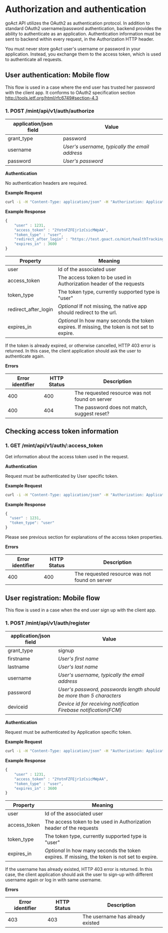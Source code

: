 # Authorization and authentication

 goAct API utilizes the OAuth2 as authentication protocol. In addition to
standard OAuth2 username/password authentication, backend provides the ability
to authenticate as an application. Authentication information must be sent to
backend within every request, in the Authorization HTTP header.

You must never store  goAct user's username or password in your application.
Instead, you exchange them to the access token, which is used to authenticate
all requests.

## User authentication: Mobile flow

This flow is used in a case where the end user has trusted her password with the
client app. It conforms to OAuth2 specification section
http://tools.ietf.org/html/rfc6749#section-4.3

### 1. POST /mint/api/v1/auth/authorize

application/json field | Value
----------|------
grant_type | password
username | _User's username, typically the email address_
password | _User's password_

**Authentication**

No authentication headers are required.

**Example Request**

```sh
curl -i -H "Content-Type: application/json" -H "Authorization: ApplicationToken 1YotnFZsEjr1zCsicMWpAAFSa" -X POST -d '{"grant_type" : "password", "username":"kc@goact.com.au","password":"xyz"}' https://test.goact.co/mint/api/v1/auth/authorize
```

**Example Response**

```javascript
{ 
    "user" : 1231,
    "access_token" : "2YotnFZFEjr1zCsicMWpAA",
    "token_type" : "user",
    "redirect_after_login" : "https://test.goact.co/mint/healthTracking.seam",
    "expires_in" : 3600
}
```

Property | Meaning
------|--------  
user | Id of the associated user
access_token | The access token to be used in Authorization header of the requests
token_type | The token type, currently supported type is "user"
redirect_after_login | *Optional* If not missing, the native app should redirect to the url.
expires_in | *Optional* In how many seconds the token expires. If missing, the token is not set to expire.

If the token is already expired, or otherwise cancelled, HTTP 403 error is
returned. In this case, the client application should ask the user to
authenticate again.


**Errors**

Error identifier | HTTP Status | Description
-----------------|-------------|------------
400 | 400 | The requested resource was not found on server 
400 | 404 | The password does not match, suggest reset? 

 

## Checking access token information

### 1. GET /mint/api/v1/auth/:access_token

Get information about the access token used in the request.

**Authentication**

Request must be authenticated by User specific token.

**Example Request**

```sh
curl -i -H "Content-Type: application/json" -H "Authorization: ApplicationToken 1YotnFZsEjr1zCsicMWpAAFSa" -X GET https://test.goact.co/mint/api/v1/auth/dbd4bc88-7f44-4cd7-b9f6-06db922e36c2
```

**Example Response**

```javascript
{
  "user" : 1231,
  "token_type": "user"
}
```

Please see previous section for explanations of the access token properties.

 
**Errors**

Error identifier | HTTP Status | Description
-----------------|-------------|------------
400 | 400 | The requested resource was not found on server  














## User registration: Mobile flow

This flow is used in a case when the end user sign up with the client app. 

### 1. POST /mint/api/v1/auth/register

application/json field | Value
----------|------
grant_type | signup
firstname | _User's first name_
lastname | _User's last name_
username | _User's username, typically the email address_
password | _User's password, passwords length should be more than 5 characters_
deviceid | _Device id for receiving notification Firebase notification(FCM)_

**Authentication**

Request must be authenticated by Application specific token.

**Example Request**

```sh
curl -i -H "Content-Type: application/json" -H "Authorization: ApplicationToken 1YotnFZsEjr1zCsicMWpAAFSa" -X POST -d '{"grant_type" : "signup", "firstname":"Kate", "lastname":"Smith", "username":"kc@goact.com.au","password":"xyz", "deviceid" : "bk3RNwTe3H0:CI2k_HHwgIpoDKCIZvvDMExUdFQ3P"}' https://test.goact.co/mint/api/v1/auth/register
```

**Example Response**

```javascript
{ 
    "user" : 1231,
    "access_token" : "2YotnFZFEjr1zCsicMWpAA",
    "token_type" : "user",
    "expires_in" : 3600
}
```

Property | Meaning
------|--------  
user | Id of the associated user
access_token | The access token to be used in Authorization header of the requests
token_type | The token type, currently supported type is "user"
expires_in | *Optional* In how many seconds the token expires. If missing, the token is not set to expire.

If the username has already existed, HTTP 403 error is
returned. In this case, the client application should ask the user to
sign-up with different username again or log in with same username.


**Errors**

Error identifier | HTTP Status | Description
-----------------|-------------|------------
403 | 403 | The username has already existed

 
